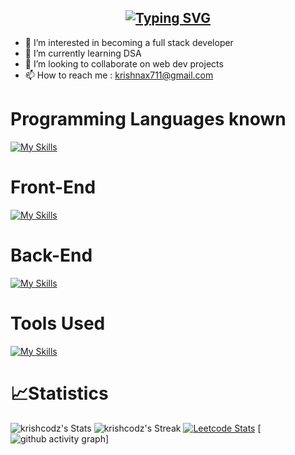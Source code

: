 <h2 align="center"><a href="https://git.io/typing-svg"><img src="https://readme-typing-svg.herokuapp.com?font=Fira+Code&size=30&pause=1000&color=F7F7F7&width=475&lines=Hi,+I'm+krishna+Sai+Ram;I'm+a+Full+Stack+Developer;" alt="Typing SVG" /></a></h2>

- 👀 I’m interested in becoming a full stack developer
- 🌱 I’m currently learning DSA
- 💞️ I’m looking to collaborate on web dev projects
- 📫 How to reach me :  krishnax711@gmail.com

# Programming Languages known
[![My Skills](https://skillicons.dev/icons?i=c,py,cpp,js,ts,java)](https://skillicons.dev)
<br/>

# Front-End
[![My Skills](https://skillicons.dev/icons?i=html,css,react,nextjs,tailwind,materialui)](https://skillicons.dev)
<br/>

# Back-End
[![My Skills](https://skillicons.dev/icons?i=nodejs,express,solidity,mongodb,mysql)](https://skillicons.dev)
<br />

# Tools Used
[![My Skills](https://skillicons.dev/icons?i=vscode,github,postman,vercel,linux,heroku,aws)](https://skillicons.dev)

# **📈Statistics**
![krishcodz's Stats](https://github-readme-stats.vercel.app/api?username=krishcodz&theme=tokyonight&show_icons=true&hide_border=true&count_private=true)
![krishcodz's Streak](https://github-readme-streak-stats.herokuapp.com/?user=krishcodz&theme=tokyonight&hide_border=true)
[![Leetcode Stats](https://leetcard.jacoblin.cool/krishnax711?ext=contest&theme=dark)](https://leetcode.com/krishnax711)
[![github activity graph](https://github-readme-activity-graph.vercel.app/graph?username=krishcodz&bg_color=000000&color=ffffff&line=51f565&point=ffffff&area=true&hide_border=true)]
